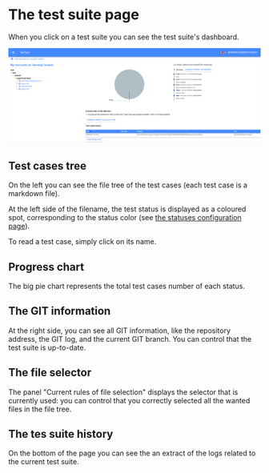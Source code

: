 # The test suite page

When you click on a test suite you can see the test suite's dashboard.

![test suite dashboard](assets/display-test-suite-1-en.png)

## Test cases tree

On the left you can see the file tree of the test cases (each test case is a markdown file).

At the left side of the filename, the test status is displayed as a coloured spot, corresponding
to the status color (see [the statuses configuration page](configuration.md)).

To read a test case, simply click on its name.

## Progress chart

The big pie chart represents the total test cases number of each status.

## The GIT information

At the right side, you can see all GIT information, like the repository address, the GIT log,
and the current GIT branch. You can control that the test suite is up-to-date.

## The file selector

The panel "Current rules of file selection" displays the selector that is currently used: 
you can control that you correctly selected all the wanted files in the file tree.

## The tes suite history

On the bottom of the page you can see the an extract of the logs related to the current test suite. 